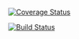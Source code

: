 
[![Coverage Status](https://coveralls.io/repos/github/rinae-hub/Software-Design-Project-Code-Grinders/badge.svg?branch=master)](https://coveralls.io/github/rinae-hub/Software-Design-Project-Code-Grinders?branch=master)

[![Build Status](https://travis-ci.org/rinae-hub/Software-Design-Project-Code-Grinders.svg?branch=master)](https://travis-ci.org/rinae-hub/Software-Design-Project-Code-Grinders) 


